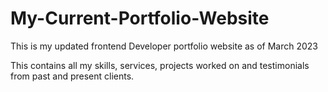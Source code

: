 # My-Current-Portfolio-Website
This is my updated frontend Developer portfolio website as of March 2023

This contains all my skills, services, projects worked on and testimonials from past and present clients.
